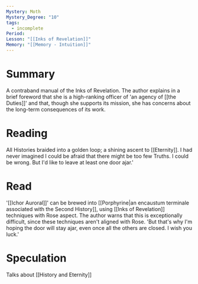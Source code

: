 ```yaml
---
Mystery: Moth
Mystery_Degree: "10"
tags:
  - incomplete
Period: 
Lesson: "[[Inks of Revelation]]"
Memory: "[[Memory - Intuition]]"
---
```

# Summary
A contraband manual of the Inks of Revelation. The author explains in a brief foreword that she is a high-ranking officer of 'an agency of [[the Duties]]' and that, though she supports its mission, she has concerns about the long-term consequences of its work.
# Reading
All Histories braided into a golden loop; a shining ascent to [[Eternity]]. I had never imagined I could be afraid that there might be too few Truths. I could be wrong. But I'd like to leave at least one door ajar.'
# Read
'[[Ichor Auroral]]' can be brewed into [[Porphyrine|an encaustum terminale associated with the Second History]], using [[Inks of Revelation]] techniques with Rose aspect. The author warns that this is exceptionally difficult, since these techniques aren't aligned with Rose. 'But that's why I'm hoping the door will stay ajar, even once all the others are closed. I wish you luck.'
# Speculation
Talks about [[History and Eternity]]
